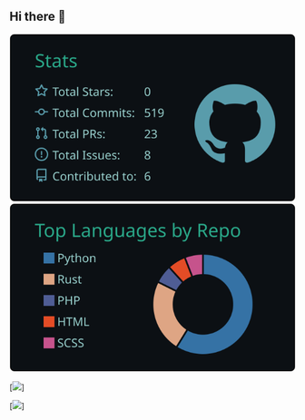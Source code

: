 ## Hi there 👋

<!--
**Ri4385/Ri4385** is a ✨ _special_ ✨ repository because its `README.md` (this file) appears on your GitHub profile.

Here are some ideas to get you started:

- 🔭 I’m currently working on ...
- 🌱 I’m currently learning ...
- 👯 I’m looking to collaborate on ...
- 🤔 I’m looking for help with ...
- 💬 Ask me about ...
- 📫 How to reach me: ...
- 😄 Pronouns: ...
- ⚡ Fun fact: ...
-->
[![](https://raw.githubusercontent.com/Ri4385/Ri4385/main/profile-summary-card-output/gotham/3-stats.svg)](https://github.com/vn7n24fzkq/github-profile-summary-cards) [![](https://raw.githubusercontent.com/Ri4385/Ri4385/main/profile-summary-card-output/gotham/1-repos-per-language.svg)](https://github.com/vn7n24fzkq/github-profile-summary-cards) 

[![](https://readme-stats-eight-silk.vercel.app/api/?username=ri4385&theme=gruvbox&show_icons=ture&count_private=true)]

[![](https://readme-stats-eight-silk.vercel.app/api/top-langs/?username=ri4385&layout=compact&theme=gruvbox&show_icons=true&count_private=true&hide=javascript,blade,css,html,scss)]
